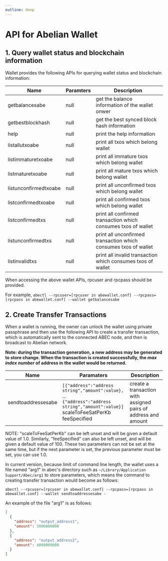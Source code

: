 ```yaml
---
outline: deep
---
```


# API for Abelian Wallet

## 1. Query wallet status and blockchain information

Wallet provides the following APIs for querying wallet status and blockchain information:

| Name                  | Paramters | Description                                                     |
| --------------------- | --------- | --------------------------------------------------------------- |
| getbalancesabe        | null      | get the balance information of the wallet onwer                 |
| getbestblockhash      | null      | get the best synced block hash information                      |
| help                  | null      | print the help information                                      |
| listallutxoabe        | null      | print all txos which belong wallet                              |
| listimmaturetxoabe    | null      | print all immature txos which belong wallet                     |
| listmaturetxoabe      | null      | print all mature txos which belong wallet                       |
| listunconfirmedtxoabe | null      | print all unconfirmed txos which belong wallet                  |
| listconfirmedtxoabe   | null      | print all confirmed txos which belong wallet                    |
| listconfirmedtxs      | null      | print all confirmed transaction which consumes txos of wallet   |
| listunconfirmedtxs    | null      | print all unconfirmed transaction which consumes txos of wallet |
| listinvalidtxs        | null      | print all invalid transaction which consumes txos of wallet     |

When accessing the above wallet APIs, rpcuser and rpcpass should be provided.

For example, `abectl --rpcuser=[rpcuser in abewallet.conf] --rpcpass=[rpcpass in abewallet.conf] --wallet getbalancesabe`

## 2. Create Transfer Transactions

When a wallet is running, the owner can unlock the wallet using private passphrase and then use the following API to create a transfer transaction, which is automatically sent to the connected ABEC node, and then is broadcast to Abelian network.

**Note: during the transaction generation, a new address may be generated to store change. When the transaction is created successfully, the _max index number_ of address in the wallet would be returned.**

| Name               | Paramaters                                                                                                                                             | Description                                                    |
| ------------------ | ------------------------------------------------------------------------------------------------------------------------------------------------------ | -------------------------------------------------------------- |
| sendtoaddressesabe | `[{"address":"address string","amount":value},`<br/>...<br/>`{"address":"address string","amount":value}]` <br/> scaleToFeeSatPerKb <br/> feeSpecified | create a transaction with assigned pairs of address and amount |

NOTE: "scaleToFeeSatPerKb" can be left unset and will be given a default value of 1.0. Similarly, "feeSpecified" can also be left unset, and will be given a default value of 100.
These two parameters can not be set at the same time, but if the next parameter is set, the previous parameter must be set, you can use 1.0.

In current version, because limit of command line length, the wallet uses a file named "arg1" in abec's directory such as `~/Library/Application Support/Abec/arg1` to store parameters, which means the command to creating transfer transaction would become as follows:

`abectl --rpcuser=[rpcuser in abewallet.conf] --rpcpass=[rpcpass in abewallet.conf] --wallet sendtoaddressesabe -`

An example of the file "arg1" is as follows:

```json
[
  {
    "address": "output_address1",
    "amount": 3000000000
  },
  {
    "address": "output_address2",
    "amount": 4000000000
  }
]
```